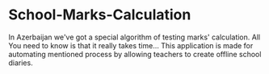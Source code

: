 # School-Marks-Calculation
In Azerbaijan we've got a special algorithm of testing marks' calculation. All You need to know is that it really takes time...  This application is made for automating mentioned process by allowing teachers to create offline school diaries.
